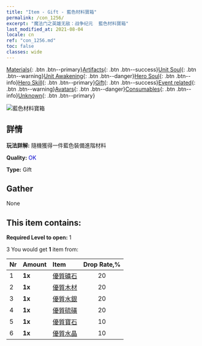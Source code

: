 ```yaml
---
title: "Item - Gift - 藍色材料寶箱"
permalink: /con_1256/
excerpt: "魔法门之英雄无敌：战争纪元  藍色材料寶箱"
last_modified_at: 2021-08-04
locale: cn
ref: "con_1256.md"
toc: false
classes: wide
---
```

 [Materials](/ItemsCN/){: .btn .btn--primary}[Artifacts](/ItemsCN/Artifacts/){: .btn .btn--success}[Unit Soul](/ItemsCN/UnitSoul/){: .btn .btn--warning}[Unit Awakening](/ItemsCN/UnitAwakening/){: .btn .btn--danger}[Hero Soul](/ItemsCN/HeroSoul/){: .btn .btn--info}[Hero Skill](/ItemsCN/HeroSkill/){: .btn .btn--primary}[Gift](/ItemsCN/Gift/){: .btn .btn--success}[Event related](/ItemsCN/Events/){: .btn .btn--warning}[Avatars](/ItemsCN/Avatars/){: .btn .btn--danger}[Consumables](/ItemsCN/Consumables/){: .btn .btn--info}[Unknown](/ItemsCN/Unknown/){: .btn .btn--primary}

 ![藍色材料寶箱](/images/t/i_304002.png)

## 詳情
 **玩法詳解:** 隨機獲得一件藍色裝備進階材料

 **Quality:** <span style="color: #0000CD">OK</span>

 **Type:** Gift

## Gather

  None

## This item contains:

 **Required Level to open:** 1

 3 You would get **1** item  from:

  | Nr | Amount |     Item    | Drop Rate,% |
  |:---|:-------|:------------|:---------:|
  | 1 |  **1x** | [優質礦石](/cn/Items/mat_12/) | 20 | 
  | 2 |  **1x** | [優質木材](/cn/Items/mat_13/) | 20 | 
  | 3 |  **1x** | [優質水銀](/cn/Items/mat_14/) | 20 | 
  | 4 |  **1x** | [優質硫磺](/cn/Items/mat_15/) | 20 | 
  | 5 |  **1x** | [優質寶石](/cn/Items/mat_16/) | 10 | 
  | 6 |  **1x** | [優質水晶](/cn/Items/mat_17/) | 10 | 
